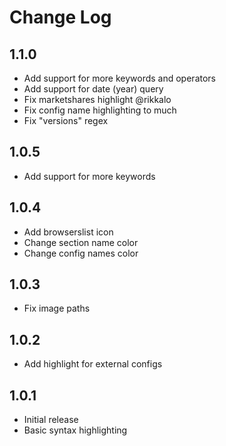 # Change Log

## 1.1.0
* Add support for more keywords and operators
* Add support for date (year) query
* Fix marketshares highlight @rikkalo
* Fix config name highlighting to much
* Fix "versions" regex

## 1.0.5
* Add support for more keywords

## 1.0.4
* Add browserslist icon
* Change section name color
* Change config names color

## 1.0.3
* Fix image paths

## 1.0.2
* Add highlight for external configs

## 1.0.1
* Initial release
* Basic syntax highlighting
